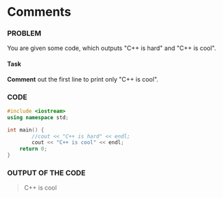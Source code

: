 # Comments

### PROBLEM

You are given some code, which outputs "C++ is hard" and "C++ is cool".

#### Task
__Comment__ out the first line to print only "C++ is cool". 

### CODE
```cpp
#include <iostream>
using namespace std;

int main() {
        //cout << "C++ is hard" << endl;
        cout << "C++ is cool" << endl;
	return 0;
}
```

### OUTPUT OF THE CODE
> C++ is cool<br>